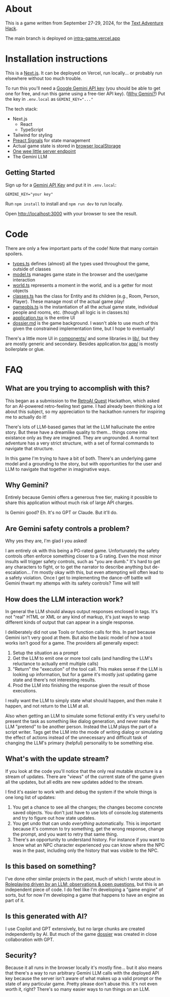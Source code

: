 # About

This is a game written from September 27-29, 2024, for the [Text Adventure Hack](https://textadventurehack.com/).

The main branch is deployed on [intra-game.vercel.app](https://intra-game.vercel.app/)

# Installation instructions

This is a [Next.js](https://nextjs.org). It can be deployed on Vercel, run locally... or probably run elsewhere without too much trouble.

To run this you'll need a [Google Gemini API key](https://aistudio.google.com/app/apikey) (you should be able to get one for free, and run this game using a free-tier API key). ([Why Gemini?](#why-gemini)) Put the key in `.env.local` as `GEMINI_KEY="..."`

The tech stack:

- Next.js
  - React
  - TypeScript
- Tailwind for styling
- [Preact Signals](https://preactjs.com/guide/v10/signals/) for state management
- Actual game state is stored in [browser localStorage](./lib/persistentsignal.ts)
- [One wee little server endpoint](./app/api/llm/route.ts)
- The Gemini LLM

## Getting Started

Sign up for a [Gemini API Key](https://aistudio.google.com/app/apikey) and put it in `.env.local`:

```
GEMINI_KEY="your key"
```

Run `npm install` to install and `npm run dev` to run locally.

Open [http://localhost:3000](http://localhost:3000) with your browser to see the result.

# Code

There are only a few important parts of the code! Note that many contain spoilers.

- [types.ts](./lib/types.ts) defines (almost) all the types used throughout the game, outside of classes
- [model.ts](./lib/game/model.ts) manages game state in the browser and the user/game interaction
- [world.ts](./lib/game/world.ts) represents a moment in the world, and is a getter for most objects
- [classes.ts](./lib/game/classes.ts) has the class for Entity and its children (e.g., Room, Person, Player). These manage most of the actual game play!
- [gameobjs.ts](./lib/game/gameobjs.ts) is the instantiation of all the actual game state, individual people and rooms, etc. (though all logic is in classes.ts)
- [application.tsx](./app/application.tsx) is the entire UI
- [dossier.md](./docs/dossier.md) is the game background. I wasn't able to use much of this given the constrained implementation time, but I hope to eventually!

There's a little more UI in [components/](./components/) and some libraries in [lib/](./lib/), but they are mostly generic and secondary. Besides application.tsx [app/](./app/) is mostly boilerplate or glue.

# FAQ

## What are you trying to accomplish with this?

This began as a submission to the [RetroAI Quest](https://textadventurehack.com/) Hackathon, which asked for an AI-powered retro-feeling text game. I had already been thinking a lot about this subject, so my appreciation to the hackathon runners for inspiring me to actually do it!

There's lots of LLM-based games that let the LLM hallucinate the entire story. But these have a dreamlike quality to them... things come into existance only as they are imagined. They are ungrounded. A normal text adventure has a very strict structure, with a set of formal commands to navigate that structure.

In this game I'm trying to have a bit of both. There's an underlying game model and a grounding to the story, but with opportunities for the user and LLM to navigate that together in imaginative ways.

## Why Gemini?

Entirely because Gemini offers a generous free tier, making it possible to share this application without much risk of large API charges.

Is Gemini good? Eh. It's no GPT or Claude. But it'll do.

## Are Gemini safety controls a problem?

Why yes they are, I'm glad ~~I~~ you asked!

I am entirely ok with this being a PG-rated game. Unfortunately the safety controls often enforce something closer to a G rating. Even the most minor insults will trigger safety controls, such as "you are dumb." It's hard to get any characters to fight, or to get the narrator to describe anything but de-escalation... I'm mostly okay with this, but even attempting will often lead to a safety violation. Once I get to implementing the dance-off battle will Gemini thwart my attemps with its safety controls? Time will tell!

## How does the LLM interaction work?

In general the LLM should always output responses enclosed in tags. It's not "real" HTML or XML or any kind of markup, it's just ways to wrap different kinds of output that can appear in a single response.

I deliberately did not use Tools or function calls for this. In part because Gemini isn't very good at them. But also the basic model of how a tool works isn't good for a game. The providers all generally expect:

1. Setup the situation as a prompt
2. Get the LLM to emit one or more tool calls (and handling the LLM's reluctance to actually emit multiple calls)
3. "Return" the "execution" of the tool call. This makes sense if the LLM is looking up information, but for a game it's mostly just updating game state and there's not interesting results.
4. Prod the LLM into finishing the response given the result of those executions.

I really want the LLM to simply state what should happen, and then make it happen, and not return to the LLM at all.

Also when getting an LLM to simulate some fictional entity it's very useful to present the task as something like dialog generation, and never make the LLM "pretend" to be another person. Instead the LLM plays the part of a script writer. Tags get the LLM into the mode of writing dialog or simulating the effect of actions instead of the unnecessary and difficult task of changing the LLM's primary (helpful) personality to be something else.

## What's with the update stream?

If you look at the code you'll notice that the only real mutable structure is a stream of updates. There are "views" of the current state of the game given all the updates, but all edits are new updates added to the stream.

I find it's easier to work with and debug the system if the whole things is one long list of updates:

1. You get a chance to see all the changes; the changes become concrete saved objects. You don't just have to use lots of console.log statements and try to figure out how state updates.
2. You get undo that can undo _everything_ automatically. This is important because it's common to try something, get the wrong response, change the prompt, and you want to retry that same thing.
3. There's an opportunity to understand history. For instance if you want to know what an NPC character experienced you can know where the NPC was in the past, including only the history that was visible to the NPC.

## Is this based on something?

I've done other similar projects in the past, much of which I wrote about in [Roleplaying driven by an LLM: observations & open questions](https://ianbicking.org/blog/2024/04/roleplaying-by-llm), but this is an independent piece of code. I do feel like I'm developing a "game engine" of sorts, but for now I'm developing a game that happens to have an engine as part of it.

## Is this generated with AI?

I use Copilot and GPT extensively, but no large chunks are created independently by AI. But much of the game [dossier](./docs/dossier.md) was created in close collaboration with GPT.

## Security?

Because it all runs in the browser locally it's mostly fine... but it also means that there's a way to run arbitrary Gemini LLM calls with the deployed API key because the server isn't aware of what makes up a valid prompt or the state of any particular game. Pretty please don't abuse this. It's not even worth it, right? There's so many easier ways to run things on an LLM.
